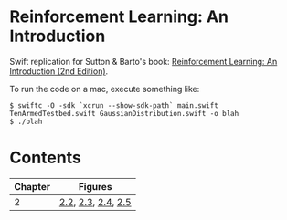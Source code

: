 # Reinforcement Learning: An Introduction

Swift replication for Sutton & Barto's book: [Reinforcement Learning: An Introduction (2nd Edition)](http://incompleteideas.net/book/the-book-2nd.html).

To run the code on a mac, execute something like:
```
$ swiftc -O -sdk `xcrun --show-sdk-path` main.swift TenArmedTestbed.swift GaussianDistribution.swift -o blah
$ ./blah
```

# Contents

| Chapter | Figures |
| ------- | ------- |
| 2 | [2.2](ReinforcementLearning/Chapter_2/Fig_2.2.png), [2.3](ReinforcementLearning/Chapter_2/Fig_2.3.png), [2.4](ReinforcementLearning/Chapter_2/Fig_2.4.png), [2.5](ReinforcementLearning/Chapter_2/Fig_2.5.png) |
